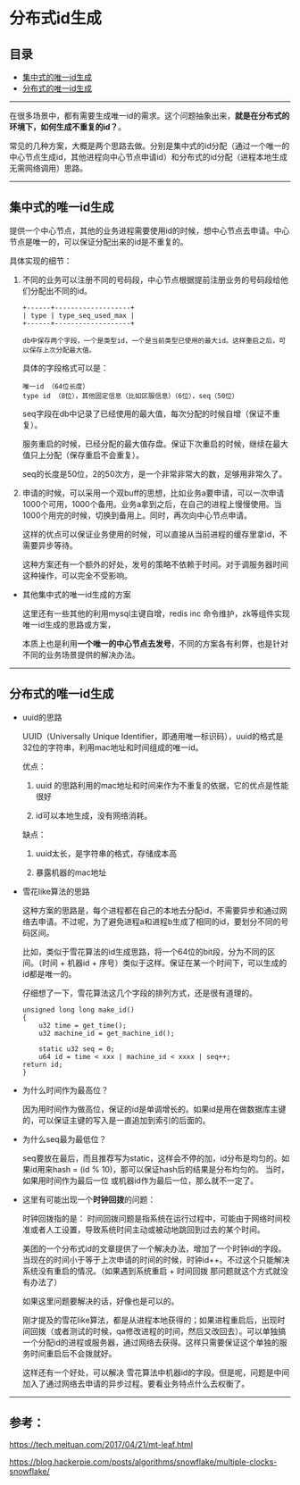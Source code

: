 # 分布式id生成


## 目录
* [集中式的唯一id生成](#集中式的唯一id生成)
* [分布式的唯一id生成](#分布式的唯一id生成)

---

在很多场景中，都有需要生成唯一id的需求。这个问题抽象出来，**就是在分布式的环境下，如何生成不重复的id？**。

常见的几种方案，大概是两个思路去做。分别是集中式的id分配（通过一个唯一的中心节点生成id，其他进程向中心节点申请id）和分布式的id分配（进程本地生成 无需网络调用）思路。

---

## 集中式的唯一id生成

提供一个中心节点，其他的业务进程需要使用id的时候，想中心节点去申请。中心节点是唯一的，可以保证分配出来的id是不重复的。

具体实现的细节：

1. 不同的业务可以注册不同的号码段，中心节点根据提前注册业务的号码段给他们分配出不同的id。

    ```
    +------+-------------------+
    | type | type_seq_used_max |
    +------+-------------------+

    db中保存两个字段，一个是类型id，一个是当前类型已使用的最大id。这样重启之后，可以保存上次分配最大值。
    ```

    具体的字段格式可以是：
    ```
    唯一id （64位长度）
    type id （8位），其他固定信息（比如区服信息）（6位），seq（50位）
    ```

    seq字段在db中记录了已经使用的最大值，每次分配的时候自增（保证不重复）。
    
    服务重启的时候，已经分配的最大值存盘。保证下次重启的时候，继续在最大值只上分配（保存重启不会重复）。

    seq的长度是50位，2的50次方，是一个非常非常大的数，足够用非常久了。

2. 申请的时候，可以采用一个双buff的思想，比如业务a要申请，可以一次申请1000个可用，1000个备用。业务a拿到之后，在自己的进程上慢慢使用。当1000个用完的时候，切换到备用上。同时，再次向中心节点申请。

    这样的优点可以保证业务使用的时候，可以直接从当前进程的缓存里拿id，不需要异步等待。

    这种方案还有一个额外的好处，发号的策略不依赖于时间。对于调服务器时间这种操作，可以完全不受影响。

* 其他集中式的唯一id生成的方案

    这里还有一些其他的利用mysql主键自增，redis inc 命令维护，zk等组件实现唯一id生成的思路或方案，

    本质上也是利用**一个唯一的中心节点去发号**，不同的方案各有利弊，也是针对不同的业务场景提供的解决办法。

---

## 分布式的唯一id生成

* uuid的思路

    UUID（Universally Unique Identifier，即通用唯一标识码），uuid的格式是32位的字符串，利用mac地址和时间组成的唯一id。

    优点：

    1.  uuid 的思路利用的mac地址和时间来作为不重复的依据，它的优点是性能很好

    2. id可以本地生成，没有网络消耗。

    缺点：

    1. uuid太长，是字符串的格式，存储成本高

    2. 暴露机器的mac地址


* 雪花like算法的思路

    这种方案的思路是，每个进程都在自己的本地去分配id，不需要异步和通过网络去申请。不过呢，为了避免进程a和进程b生成了相同的id，要划分不同的号码区间。

    比如，类似于雪花算法的id生成思路，将一个64位的bit段，分为不同的区间。（时间 + 机器id + 序号）类似于这样。保证在某一个时间下，可以生成的id都是唯一的。

    仔细想了一下，雪花算法这几个字段的排列方式，还是很有道理的。

    ```
    unsigned long long make_id()
    {
        u32 time = get_time();
        u32 machine_id = get_machine_id();

        static u32 seq = 0;
        u64 id = time < xxx | machine_id < xxxx | seq++;
    return id;
    }
    ```

* 为什么时间作为最高位？
   
   因为用时间作为做高位，保证的id是单调增长的。如果id是用在做数据库主键的，可以保证主键的写入是一直追加到索引的后面的。

* 为什么seq最为最低位？

    seq要放在最后，而且推荐写为static，这样会不停的加，id分布是均匀的。如果id用来hash = (id % 10)，那可以保证hash后的结果是分布均匀的。
    当时，如果用时间作为最后一位 或机器id作为最后一位，那么就不一定了。


* 这里有可能出现一个**时钟回拨**的问题：

    时钟回拨指的是：
    时间回拨问题是指系统在运行过程中，可能由于网络时间校准或者人工设置，导致系统时间主动或被动地跳回到过去的某个时间。

    美团的一个分布式id的文章提供了一个解决办法，增加了一个时钟id的字段。当现在的时间小于等于上次申请的时间的时候，时钟id++。不过这个只能解决系统没有重启的情况。（如果遇到系统重启 + 时间回拨 那问题就这个方式就没有办法了）

    如果这里问题要解决的话，好像也是可以的。

    刚才提及的雪花like算法，都是从进程本地获得的；如果进程重启后，出现时间回拨（或者测试的时候，qa修改进程的时间，然后又改回去）。可以单独搞一个分配id的进程或服务器，通过网络去获得。这样只需要保证这个单独的服务时间重启后不会拨就好。

    这样还有一个好处，可以解决 雪花算法中机器id的字段。但是呢，问题是中间加入了通过网络去申请的异步过程。要看业务特点什么去权衡了。

----

## 参考：

https://tech.meituan.com/2017/04/21/mt-leaf.html

https://blog.hackerpie.com/posts/algorithms/snowflake/multiple-clocks-snowflake/